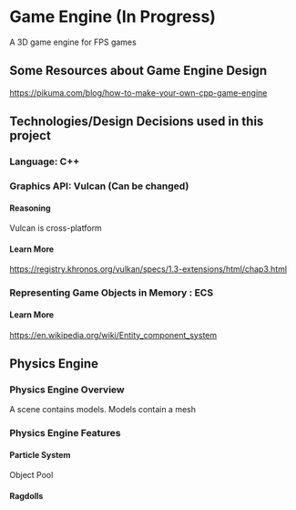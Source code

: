# Game Engine (In Progress)

A 3D game engine for FPS games

## Some Resources about Game Engine Design

https://pikuma.com/blog/how-to-make-your-own-cpp-game-engine

## Technologies/Design Decisions used in this project

### Language: C++

### Graphics API: Vulcan (Can be changed)

#### Reasoning

Vulcan is cross-platform

#### Learn More

https://registry.khronos.org/vulkan/specs/1.3-extensions/html/chap3.html

### Representing Game Objects in Memory : ECS

#### Learn More

https://en.wikipedia.org/wiki/Entity_component_system

## Physics Engine

### Physics Engine Overview

A scene contains models. Models contain a mesh

### Physics Engine Features

#### Particle System

Object Pool

#### Ragdolls
